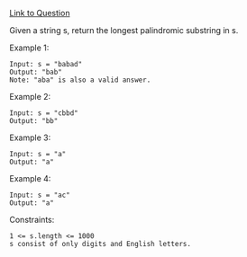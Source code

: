 [Link to Question](https://leetcode.com/explore/interview/card/top-interview-questions-medium/103/array-and-strings/780/)




Given a string s, return the longest palindromic substring in s.

 

Example 1:
```
Input: s = "babad"
Output: "bab"
Note: "aba" is also a valid answer.
```
Example 2:
```
Input: s = "cbbd"
Output: "bb"
```
Example 3:
```
Input: s = "a"
Output: "a"
```
Example 4:
```
Input: s = "ac"
Output: "a"
 ```

Constraints:
```
1 <= s.length <= 1000
s consist of only digits and English letters.
```